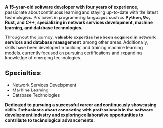 **A 15-year-old software developer with four years of experience**, passionate about continuous learning and staying up-to-date with the latest technologies. Proficient in programming languages such as **Python, Go, Rust, and C++**, **specializing in network services development, machine learning, and database technologies.**

Throughout the journey, **valuable expertise has been acquired in network services and database management**, among other areas. Additionally, skills have been developed in building and training machine learning models, currently focused on pursuing certifications and expanding knowledge of emerging technologies.

## Specialties:

- Network Services Development
- Machine Learning
- Database Technologies

**Dedicated to pursuing a successful career and continuously showcasing skills. Enthusiastic about connecting with professionals in the software development industry and exploring collaborative opportunities to contribute to technological advancements.**
